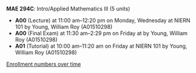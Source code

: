 **MAE 294C**: Intro/Applied Mathematics III (5 units)

- **A00** (Lecture) at 11:00 am–12:20 pm on Monday, Wednesday at NIERN 101 by Young, William Roy (A01510298)
- **A00** (Final Exam) at 11:30 am–2:29 pm on Friday at   by Young, William Roy (A01510298)
- **A01** (Tutorial) at 10:00 am–11:20 am on Friday at NIERN 101 by Young, William Roy (A01510298)

[Enrollment numbers over time](./MAE294C.tsv)

